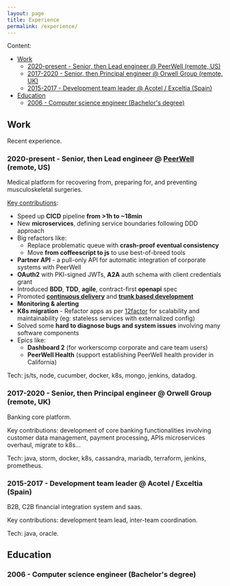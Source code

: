 ```yaml
---
layout: page
title: Experience
permalink: /experience/
---
```


Content:

- [Work](#work)
  - [2020-present - Senior, then Lead engineer @ PeerWell (remote, US)](#2020-present---senior-then-lead-engineer--peerwell-remote-us)
  - [2017-2020 - Senior, then Principal engineer @ Orwell Group (remote, UK)](#2017-2020---senior-then-principal-engineer--orwell-group-remote-uk)
  - [2015-2017 - Development team leader @ Acotel / Exceltia (Spain)](#2015-2017---development-team-leader--acotel--exceltia-spain)
- [Education](#education)
  - [2006 - Computer science engineer (Bachelor's degree)](#2006---computer-science-engineer-bachelors-degree)

## Work

Recent experience.

### 2020-present - Senior, then Lead engineer @ [PeerWell](https://www.peerwell.co/) (remote, US)

Medical platform for recovering from, preparing for, and preventing musculoskeletal surgeries.

[Key contributions](/retrospective/2021/07/14/year-retrospective.html):

- Speed up **CICD** pipeline **from >1h to ~18min**
- New **microservices**, defining service boundaries following DDD approach
- Big refactors like:
  - Replace problematic queue with **crash-proof eventual consistency**
  - Move **from coffeescript to js** to use best-of-breed tools
- **Partner API** - a pull-only API for automatic integration of corporate systems with PeerWell
- **OAuth2** with PKI-signed JWTs, **A2A** auth schema with client credentials grant
- Introduced **BDD**, **TDD**, **agile**, contract-first **openapi** spec
- Promoted [**continuous delivery**](https://continuousdelivery.com/) and [**trunk based development**](https://trunkbaseddevelopment.com/)
- **Monitoring & alerting**
- **K8s migration** - Refactor apps as per [12factor](https://12factor.net/) for scalability and maintainability (eg: stateless services with externalized config)
- Solved some **hard to diagnose bugs and system issues** involving many software components
- Epics like:
  - **Dashboard 2** (for workerscomp corporate and care team users)
  - **PeerWell Health** (support establishing PeerWell health provider in California)

Tech: js/ts, node, cucumber, docker, k8s, mongo, jenkins, datadog.

### 2017-2020 - Senior, then Principal engineer @ Orwell Group (remote, UK)

Banking core platform.

Key contributions: development of core banking functionalities involving customer data management, payment processing, APIs
microservices overhaul, migrate to k8s...

Tech: java, storm, docker, k8s, cassandra, mariadb, terraform, jenkins, prometheus.

### 2015-2017 - Development team leader @ Acotel / Exceltia (Spain)

B2B, C2B financial integration system and saas.

Key contributions: development team lead, inter-team coordination.

Tech: java, oracle.

## Education

### 2006 - Computer science engineer (Bachelor's degree)
